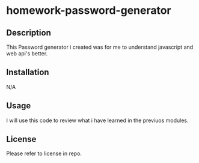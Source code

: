 # homework-password-generator
## Description
This Password generator i created was for me to understand javascript and web api's better.

## Installation
N/A

## Usage
I will use this code to review what i have learned in the previuos modules.

## License
Please refer to license in repo.